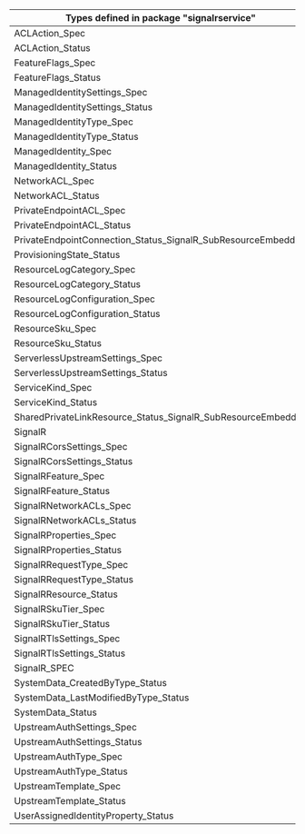 | Types defined in package "signalrservice"                    | v1alpha1api20211001 |
|--------------------------------------------------------------|---------------------|
| ACLAction_Spec                                               | v1alpha1api20211001 |
| ACLAction_Status                                             | v1alpha1api20211001 |
| FeatureFlags_Spec                                            | v1alpha1api20211001 |
| FeatureFlags_Status                                          | v1alpha1api20211001 |
| ManagedIdentitySettings_Spec                                 | v1alpha1api20211001 |
| ManagedIdentitySettings_Status                               | v1alpha1api20211001 |
| ManagedIdentityType_Spec                                     | v1alpha1api20211001 |
| ManagedIdentityType_Status                                   | v1alpha1api20211001 |
| ManagedIdentity_Spec                                         | v1alpha1api20211001 |
| ManagedIdentity_Status                                       | v1alpha1api20211001 |
| NetworkACL_Spec                                              | v1alpha1api20211001 |
| NetworkACL_Status                                            | v1alpha1api20211001 |
| PrivateEndpointACL_Spec                                      | v1alpha1api20211001 |
| PrivateEndpointACL_Status                                    | v1alpha1api20211001 |
| PrivateEndpointConnection_Status_SignalR_SubResourceEmbedded | v1alpha1api20211001 |
| ProvisioningState_Status                                     | v1alpha1api20211001 |
| ResourceLogCategory_Spec                                     | v1alpha1api20211001 |
| ResourceLogCategory_Status                                   | v1alpha1api20211001 |
| ResourceLogConfiguration_Spec                                | v1alpha1api20211001 |
| ResourceLogConfiguration_Status                              | v1alpha1api20211001 |
| ResourceSku_Spec                                             | v1alpha1api20211001 |
| ResourceSku_Status                                           | v1alpha1api20211001 |
| ServerlessUpstreamSettings_Spec                              | v1alpha1api20211001 |
| ServerlessUpstreamSettings_Status                            | v1alpha1api20211001 |
| ServiceKind_Spec                                             | v1alpha1api20211001 |
| ServiceKind_Status                                           | v1alpha1api20211001 |
| SharedPrivateLinkResource_Status_SignalR_SubResourceEmbedded | v1alpha1api20211001 |
| SignalR                                                      | v1alpha1api20211001 |
| SignalRCorsSettings_Spec                                     | v1alpha1api20211001 |
| SignalRCorsSettings_Status                                   | v1alpha1api20211001 |
| SignalRFeature_Spec                                          | v1alpha1api20211001 |
| SignalRFeature_Status                                        | v1alpha1api20211001 |
| SignalRNetworkACLs_Spec                                      | v1alpha1api20211001 |
| SignalRNetworkACLs_Status                                    | v1alpha1api20211001 |
| SignalRProperties_Spec                                       | v1alpha1api20211001 |
| SignalRProperties_Status                                     | v1alpha1api20211001 |
| SignalRRequestType_Spec                                      | v1alpha1api20211001 |
| SignalRRequestType_Status                                    | v1alpha1api20211001 |
| SignalRResource_Status                                       | v1alpha1api20211001 |
| SignalRSkuTier_Spec                                          | v1alpha1api20211001 |
| SignalRSkuTier_Status                                        | v1alpha1api20211001 |
| SignalRTlsSettings_Spec                                      | v1alpha1api20211001 |
| SignalRTlsSettings_Status                                    | v1alpha1api20211001 |
| SignalR_SPEC                                                 | v1alpha1api20211001 |
| SystemData_CreatedByType_Status                              | v1alpha1api20211001 |
| SystemData_LastModifiedByType_Status                         | v1alpha1api20211001 |
| SystemData_Status                                            | v1alpha1api20211001 |
| UpstreamAuthSettings_Spec                                    | v1alpha1api20211001 |
| UpstreamAuthSettings_Status                                  | v1alpha1api20211001 |
| UpstreamAuthType_Spec                                        | v1alpha1api20211001 |
| UpstreamAuthType_Status                                      | v1alpha1api20211001 |
| UpstreamTemplate_Spec                                        | v1alpha1api20211001 |
| UpstreamTemplate_Status                                      | v1alpha1api20211001 |
| UserAssignedIdentityProperty_Status                          | v1alpha1api20211001 |
